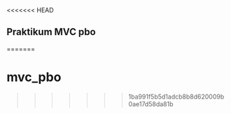 <<<<<<< HEAD
## Praktikum MVC pbo
=======
# mvc_pbo
>>>>>>> 1ba991f5b5d1adcb8b8d620009b0ae17d58da81b
